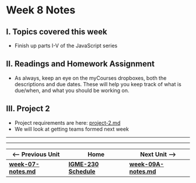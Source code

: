 # Week 8 Notes

## I. Topics covered this week
- Finish up parts I-V of the JavaScript series

## II. Readings and Homework Assignment
- As always, keep an eye on the myCourses dropboxes, both the descriptions and due dates. These will help you keep track of what is due/when, and what you should be working on.

## III. Project 2
- Project requirements are here: [project-2.md](../projects/project-2.md)
- We will look at getting teams formed next week

<hr><hr>

| <-- Previous Unit | Home | Next Unit -->
| --- | --- | --- 
| [**week-07-notes.md**](week-07-notes.md)     |  [**IGME-230 Schedule**](../schedule.md) | [**week-09A-notes.md**](week-09A-notes.md)

